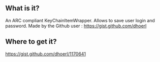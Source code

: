 What is it?
-----------

An ARC compliant KeyChainItemWrapper.
Allows to save user login and password.
Made by the Github user :
https://gist.github.com/dhoerl


Where to get it?
-------------

https://gist.github.com/dhoerl/1170641




